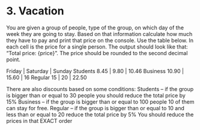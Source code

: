 # 3. Vacation
You are given a group of people, type of the group, on which day of the week they are going to stay. Based on that
information calculate how much they have to pay and print that price on the console. Use the table below. In each
cell is the price for a single person. The output should look like that: “Total price: {price}”. The price should be
rounded to the second decimal point.

Friday | Saturday | Sunday
 Students  8.45 | 9.80 | 10.46
Business 10.90 | 15.60 | 16
Regular 15 | 20 | 22.50

There are also discounts based on some conditions:
Students – if the group is bigger than or equal to 30 people you should reduce the total price by 15%
Business – if the group is bigger than or equal to 100 people 10 of them can stay for free.
Regular – if the group is bigger than or equal to 10 and less than or equal to 20 reduce the total price by 5%
You should reduce the prices in that EXACT order